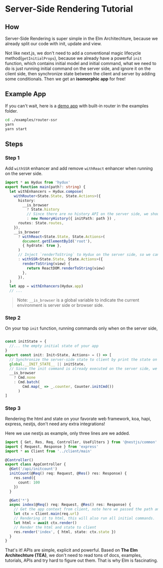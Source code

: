 # Server-Side Rendering Tutorial

## How

Server-Side Rendering is super simple in the Elm Architechture, because we already split our code with init, update and view.

Not like next.js, we don't need to add a conventional magic lifecycle method(`getInitialProps`), because we already have a powerful `init` function, which contains initial model and initial command, what we need to do is just running initial command on the server side, and ignore it on the client side, then synchronize state between the client and server by adding some conditionals. Then we get an **isomorphic app** for free!

## Example App

If you can't wait, here is a [demo app](https://github.com/hydux/hydux/tree/master/examples/router-ssr) with built-in router in the examples folder.

```sh
cd ./examples/router-ssr
yarn
yarn start
```

## Steps

### Step 1

Add `withSSR` enhancer and add remove `withReact` enhancer when running on the server side.

```ts
import * as Hydux from 'hydux'
export function main(path?: string) {
  let withEnhancers = Hydux.compose(
    withRouter<State.State, State.Actions>({
      history:
        __is_browser
          ? State.history
          // Since there are no history API on the server side, we should use MemoryHistory here. The initPath are from your server controller.
          : new MemoryHistory({ initPath: path }) ,
      routes: State.routes,
    }),
    __is_browser
      ? withReact<State.State, State.Actions>(
        document.getElementById('root'),
        { hydrate: true },
      )
      // Inject `renderToString` to Hydux on the server side, so we can call `ctx.render` to run all init commands and render the vdom to html string.
      : withSSR<State.State, State.Actions>({
        renderToString(view) {
          return ReactDOM.renderToString(view)
        },
      }),
  )
  let app = withEnhancers(Hydux.app)
  // ...
```

> Note: `__is_browser` is a global variable to indicate the current environment is server side or browser side.

### Step 2

On your top `init` function, running commands only when on the server side,

```ts

const initState = {
  //... the empty initial state of your app
}
export const init: Init<State, Actions> = () => [
  // Synchronize the server-side state to client by print the state on the html
  global.__INIT_STATE__ || initState,
  // Since the init command is already executed on the server side, we can simply ignore it on the browser side.
  __is_browser
    ? Cmd.none
    : Cmd.batch(
        Cmd.map(_ => _.counter, Counter.initCmd())
      )
]
```

### Step 3

Rendering the html and state on your favorate web framework, koa, hapi, express, nestjs, don't need any extra integrations!

Here we use nestjs as example, only three lines are we added.

```ts
import { Get, Res, Req, Controller, UseFilters } from '@nestjs/common'
import { Request, Response } from 'express'
import * as Client from '../client/main'

@Controller()
export class AppController {
  @Get('/api/initcount')
  initCount(@Req() req: Request, @Res() res: Response) {
    res.send({
      count: 100
    })
  }

  @Get('*')
  async index(@Req() req: Request, @Res() res: Response) {
    // Get the app context from client, note here we passed the path and query to the client router.
    let ctx = Client.main(req.url)
    // Rendering it to html, this will also run all initial commands.
    let html = await ctx.render()
    // Render the html and state to client
    res.render('index', { html, state: ctx.state })
  }
}

```

That's it! APIs are simple, explicit and powerful. Based on **The Elm Architechture (TEA)**, we don't need to read tons of docs, examples, tutorials, APIs and try hard to figure out them. That is why Elm is fascinating.
